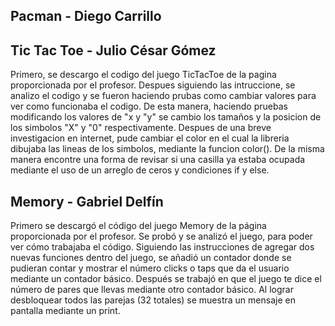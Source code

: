 ## Pacman - Diego Carrillo


## Tic Tac Toe - Julio César Gómez
Primero, se descargo el codigo del juego TicTacToe de la pagina proporcionada por el profesor. Despues siguiendo las intruccione, se analizo el codigo y se fueron haciendo prubas como cambiar valores para ver como funcionaba el codigo. De esta manera, haciendo pruebas modificando los valores de "x y "y" se cambio los tamaños y la posicion de los simbolos "X" y "0" respectivamente. Despues de una breve investigacion en internet, pude cambiar el color en el cual la libreria dibujaba las lineas de los simbolos, mediante la funcion color(). De la misma manera encontre una forma de revisar si una casilla ya estaba ocupada mediante el uso de un arreglo de ceros y condiciones if y else.

## Memory - Gabriel Delfín
Primero se descargó el código del juego Memory de la página proporcionada por el profesor. Se probó y se analizó el juego, para poder ver cómo trabajaba el código. Siguiendo las instrucciones de agregar dos nuevas funciones dentro del juego, se añadió un contador donde se pudieran contar y mostrar el número clicks o taps que da el usuario mediante un contador básico. Después se trabajó en que el juego te dice el número de pares que llevas mediante otro contador básico. Al lograr desbloquear todos las parejas (32 totales) se muestra un mensaje en pantalla mediante un print.
